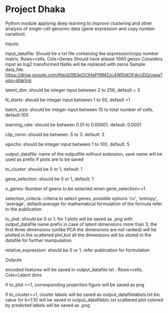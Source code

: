 # Project Dhaka
Python module applying deep learning to improve clustering and other analysis of single-cell genomic data (gene expression and copy number variation).

Inputs:

input_datafile: Should be a txt file containing the expression/copy number matrix. Rows=cells, Cols=Genes
                Should have atleast 1000 genes
                Considers input as log2 transformed 
                NaNs will be replaced with zeros
Sample data_file: https://drive.google.com/file/d/0B3eDClHeP19MZzc4WDdtOFdvUDQ/view?usp=sharing


latent_dim: should be integer input between 2 to 256, default = 3


N_starts: should be integer input between 1 to 50, default =1

batch_size: should be integer input between 10 to total number of cells, default:100


learning_rate: should be between 0.01 to 0.00001. default: 0.0001


clip_norm: should be between .5 to 3. default: 2


epochs: should be integer input between 1 to 100, default: 5


output_datafile: name of the outputfile without extension, save name will be used as prefix if plots are to be saved


to_cluster: should be 0 or 1, default: 1


gene_selection: should be 0 or 1, default: 1


n_genes: Number of geens to be selected when gene_selection==1


selection_criteria: criteria to select genes, possible options 'cv', 'entropy', 'average', default:average
                     for mathematical formulation of the formula refer to the publication
                     
                     
to_plot: should be 0 or 1. for 1 plots will be saved as .png with output_datafile name prefix
         in case of latent dimensions more than 3, the first three dimensions (unlike PCA the dimensions are not ranked) will be plotted            in the scattered plot,but all the dimensions will be stored in the datafile for further manipulation.
         
         
relative_expression: should be 0 or 1. refer publication for formulation

Outputs

encoded features will be saved in output_datafile.txt : Rows=cells, Cols=Latent dims


if to_plot ==1, corresponding projection figure will be saved as png


if to_cluster==1, cluster labels will be saved as output_datafilelabels.txt
                  bic value for k=1:10 will be saved in output_datafilebic.txt
                  scattered plot colored by predicted labels will be saved as .png
                  

         


